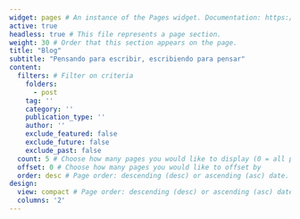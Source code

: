 ```yaml
---
widget: pages # An instance of the Pages widget. Documentation: https://wowchemy.com/docs/page-builder/
active: true
headless: true # This file represents a page section.
weight: 30 # Order that this section appears on the page.
title: "Blog"
subtitle: "Pensando para escribir, escribiendo para pensar"
content:  
  filters: # Filter on criteria
    folders:
      - post
    tag: ''
    category: ''
    publication_type: ''
    author: ''
    exclude_featured: false
    exclude_future: false
    exclude_past: false  
  count: 5 # Choose how many pages you would like to display (0 = all pages)  
  offset: 0 # Choose how many pages you would like to offset by  
  order: desc # Page order: descending (desc) or ascending (asc) date.
design:  
  view: compact # Page order: descending (desc) or ascending (asc) date.
  columns: '2'
---
```

